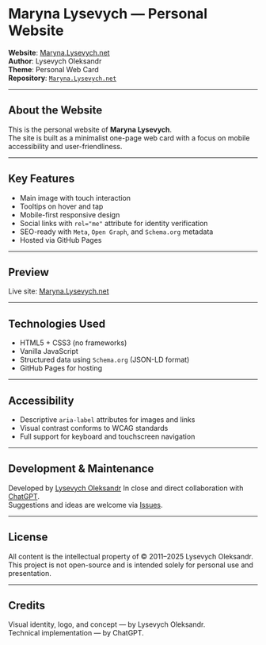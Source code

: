 # Maryna Lysevych — Personal Website

**Website**: [Maryna.Lysevych.net](https://Maryna.Lysevych.net/)  
**Author**: Lysevych Oleksandr  
**Theme**: Personal Web Card  
**Repository**: [`Maryna.Lysevych.net`](https://GitHub.com/Lysevych/Maryna.Lysevych.net)

---

## About the Website

This is the personal website of **Maryna Lysevych**.  
The site is built as a minimalist one-page web card with a focus on mobile accessibility and user-friendliness.

---

## Key Features

- Main image with touch interaction  
- Tooltips on hover and tap  
- Mobile-first responsive design  
- Social links with `rel="me"` attribute for identity verification  
- SEO-ready with `Meta`, `Open Graph`, and `Schema.org` metadata  
- Hosted via GitHub Pages

---

## Preview

Live site: [Maryna.Lysevych.net](https://Maryna.Lysevych.net/)

---

## Technologies Used

- HTML5 + CSS3 (no frameworks)  
- Vanilla JavaScript  
- Structured data using `Schema.org` (JSON-LD format)  
- GitHub Pages for hosting

---

## Accessibility

- Descriptive `aria-label` attributes for images and links  
- Visual contrast conforms to WCAG standards  
- Full support for keyboard and touchscreen navigation

---

## Development & Maintenance

Developed by [Lysevych Oleksandr](https://Lysevych.net/)
In close and direct collaboration with [ChatGPT](https://ChatGPT.com/).  
Suggestions and ideas are welcome via [Issues](https://github.com/Lysevych/Lysevych/issues).

---

## License

All content is the intellectual property of © 2011–2025 Lysevych Oleksandr.  
This project is not open-source and is intended solely for personal use and presentation.

---

## Credits

Visual identity, logo, and concept — by Lysevych Oleksandr.  
Technical implementation — by ChatGPT.
